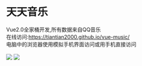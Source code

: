 # 天天音乐
Vue2.0全家桶开发,所有数据来自QQ音乐<br>
在线访问:https://tiantian2000.github.io/vue-music/<br>
电脑中的浏览器使用模拟手机界面访问或用手机直接访问<br><br>
<img src="https://github.com/tiantian2000/vue-music/blob/gh-pages/示例1.png"/>
<img src="https://github.com/tiantian2000/vue-music/blob/gh-pages/示例.png"/>
